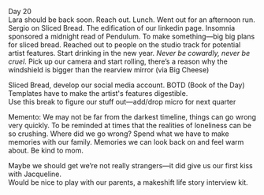 Day 20  
Lara should be back soon. Reach out. Lunch. Went out for an afternoon run. Sergio on Sliced Bread. The edification of our linkedin page. Insomnia sponsored a midnight read of Pendulum. To make something—big big plans for sliced bread. Reached out to people on the studio track for potential artist features. Start drinking in the new year. *Never be cowardly, never be cruel*. Pick up our camera and start rolling, there’s a reason why the windshield is bigger than the rearview mirror (via Big Cheese)

Sliced Bread, develop our social media account. BOTD (Book of the Day)  
Templates have to make the artist's features digestible.  
Use this break to figure our stuff out—add/drop micro for next quarter

Memento: We may not be far from the darkest timeline, things can go wrong very quickly. To be reminded at times that the realities of loneliness can be so crushing. Where did we go wrong? Spend what we have to make memories with our family. Memories we can look back on and feel warm about. Be kind to mom. 

Maybe we should get we’re not really strangers—it did give us our first kiss with Jacqueline.  
Would be nice to play with our parents, a makeshift life story interview kit.